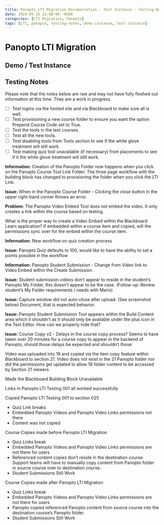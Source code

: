 ```yaml
---
title: Panopto LTI Migration Documentation - Test Instance - Testing Notes
date: 2024-05-15 12:00:00 -0500
categories: [LTI Migration, Panopto]
tags: [LTI, panopto, testing-notes, demo-instance, test-instance]
---
```


# Panopto LTI Migration
## Demo / Test Instance


## Testing Notes

Please note that the notes below are raw and may not have fully fleshed out information at this time. They are a work in progress.

- [ ] Test logins via the hosted site and via Blackboard to make sure all is well.
- [ ] Test provisioning a new course folder to ensure you want the option Prepend Course Code set to True.
- [ ] Test the tools in the test courses.
- [ ] Test all the new tools.
- [ ] Test disabling tools from Tools section to see if the white glove treatment will still work.
- [ ] Test making quiz tool unavailable (if necessary) from placements to see if it the white glove treatment will still work.

**Information:** Creation of the Panopto Folder now happens when you click on the Panopto Course Tool Link Folder. The three page workflow with the building block has changed to provisioning the folder when you click the LTI Link.

**Issue:** When in the Panopto Course Folder - Clicking the close button in the upper right-hand corner throws an error.

**Problem:** The Panopto Video Embed Tool does not embed the video. It only creates a link within the course based on testing.

What is the proper way to create a Video Embed within the Blackboard Learn application? If embedded within a course item and copied, will the permissions sync over for the embed within the course item.

**Information:** New workflow on quiz creation process

**Issue:** Panopto Quiz defaults to 100, would like to have the ability to set a points possible in the workflow

**Information:** Panopto Student Submission - Change from Video link to Video Embed within the Create Submission. 

**Issue:** Student submission videos don’t appear to reside in the student’s Panopto My Folder, this doesn’t appear to be the case. (Follow-up: Review student’s My Folder requirements / needs with Mario)

**Issue:** Capture window did not auto-close after upload. (See screenshot below) Document, that is expected behavior.

**Issue:** Panopto Student Submission Tool appears within the Build Content area which it shouldn’t as it should only be available under the plus icon in the Text Editor. How can we properly hide that?

**Issue:** Course Copy v2 - Delays in the course copy process? Seems to have taken over 20 minutes for a course copy to appear in the backend of Panopto, should those delays be expected and shouldn’t those 

Video was uploaded into 18 and copied via the item copy feature within Blackboard to section 21. Video does not exist in the 21 Panopto folder nor did the permissions get updated to allow 18 folder content to be accessed by Section 21 viewers. 

Made the Blackboard Building Block Unavailable

Links in Panopto LTI Testing 001 all worked successfully

Copied Panopto LTI Testing 001 to section 025
- Quiz Link breaks
- Embedded Panopto Videos and Panopto Video Links permissions not there
- Content was not copied


Course Copies made before Panopto LTI Migration
- Quiz Links break
- Embedded Panopto Videos and Panopto Video Links permissions are not there for users
- Referenced content copies don’t reside in the destination course. Support teams will have to manually copy content from Panopto folder in source course over to destination course.
- Student Submissions Still Work

Course Copies made after Panopto LTI Migration
- Quiz Links break
- Embedded Panopto Videos and Panopto Video Links permissions are not there for users
- Panopto copied referenced Panopto content from source course into the destination course’s Panopto folder.
- Student Submissions Still Work
